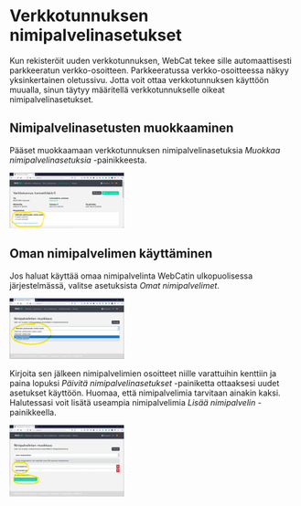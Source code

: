 # Verkkotunnuksen nimipalvelinasetukset

Kun rekisteröit uuden verkkotunnuksen, WebCat tekee sille automaattisesti parkkeeratun verkko-osoitteen. Parkkeeratussa verkko-osoitteessa näkyy yksinkertainen oletussivu. Jotta voit ottaa verkkotunnuksen käyttöön muualla, sinun täytyy määritellä verkkotunnukselle oikeat nimipalvelinasetukset.

## Nimipalvelinasetusten muokkaaminen

Pääset muokkaamaan verkkotunnuksen nimipalvelinasetuksia *Muokkaa nimipalvelinasetuksia* -painikkeesta.

<img src="images/domain-nameserver-1-1024x497.png" width="200" />

## Oman nimipalvelimen käyttäminen

Jos haluat käyttää omaa nimipalvelinta WebCatin ulkopuolisessa järjestelmässä, valitse asetuksista *Omat nimipalvelimet*.

<img src="images/domain-nameserver-2-1024x544.png" width="200" />

Kirjoita sen jälkeen nimipalvelimien osoitteet niille varattuihin kenttiin ja paina lopuksi *Päivitä nimipalvelinasetukset* -painiketta ottaaksesi uudet asetukset käyttöön. Huomaa, että nimipalvelimia tarvitaan ainakin kaksi. Halutessasi voit lisätä useampia nimipalvelimia *Lisää nimipalvelin* -painikkeella.

<img src="images/domain-nameserver-3-1024x641.png" width="200" />
